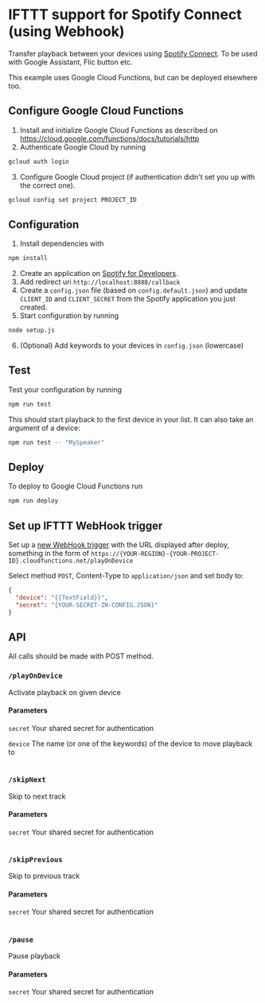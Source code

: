 # IFTTT support for Spotify Connect (using Webhook)
Transfer playback between your devices using [Spotify Connect](https://beta.developer.spotify.com/documentation/web-api/reference/player/). To be used with Google Assistant, Flic button etc.

This example uses Google Cloud Functions, but can be deployed elsewhere too.

## Configure Google Cloud Functions
1. Install and initialize Google Cloud Functions as described on https://cloud.google.com/functions/docs/tutorials/http
2. Authenticate Google Cloud by running
```sh
gcloud auth login
```
3. Configure Google Cloud project (if authentication didn't set you up with the correct one).
```sh
gcloud config set project PROJECT_ID
```

## Configuration
1. Install dependencies with
```sh
npm install
```
2. Create an application on [Spotify for Developers](https://beta.developer.spotify.com/dashboard/applications).
3. Add redirect uri `http://localhost:8888/callback`
4. Create a `config.json` file (based on `config.default.json`) and update `CLIENT_ID` and `CLIENT_SECRET` from the Spotify application you just created.
5. Start configuration by running
```sh
node setup.js
```
6. (Optional) Add keywords to your devices in `config.json` (lowercase)

## Test
Test your configuration by running
```sh
npm run test
````
This should start playback to the first device in your list. It can also take an argument of a device:
```sh
npm run test -- "MySpeaker"
```

## Deploy
To deploy to Google Cloud Functions run
```sh
npm run deploy
```

## Set up IFTTT WebHook trigger
Set up a [new WebHook trigger](https://ifttt.com/create) with the URL displayed after deploy, something in the form of
`https://{YOUR-REGION}-{YOUR-PROJECT-ID}.cloudfunctions.net/playOnDevice`

Select method `POST`, Content-Type to `application/json` and set body to:
```json
{
  "device": "{{TextField}}",
  "secret": "{YOUR-SECRET-IN-CONFIG.JSON}"
}
```

## API
All calls should be made with POST method.

### `/playOnDevice`
Activate playback on given device

#### Parameters
`secret` Your shared secret for authentication

`device` The name (or one of the keywords) of the device to move playback to

#

### `/skipNext`
Skip to next track
#### Parameters
`secret` Your shared secret for authentication

#

### `/skipPrevious`
Skip to previous track
#### Parameters
`secret` Your shared secret for authentication

#

### `/pause`
Pause playback
#### Parameters
`secret` Your shared secret for authentication
